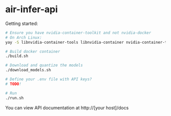 # air-infer-api

Getting started:
```bash
# Ensure you have nvidia-container-toolkit and not nvidia-docker
# On Arch Linux:
yay -S libnvidia-container-tools libnvidia-container nvidia-container-toolkit

# Build docker container
./build.sh

# Download and quantize the models
./download_models.sh

# Define your .env file with API keys?
# TODO!

# Run
./run.sh
```

You can view API documentation at http://[your host]/docs
